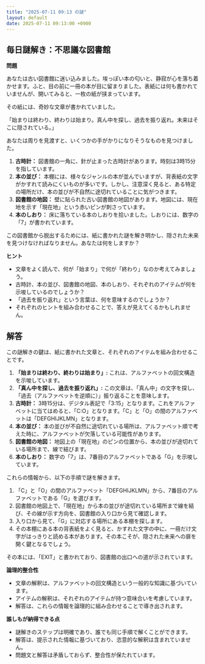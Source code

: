 ```yaml
---
title: "2025-07-11 09:13 の謎"
layout: default
date: 2025-07-11 09:13:00 +0900
---
```

## 毎日謎解き：不思議な図書館

**問題**

あなたは古い図書館に迷い込みました。埃っぽい本の匂いと、静寂が心を落ち着かせます。ふと、目の前に一冊の本が目に留まりました。表紙には何も書かれていませんが、開いてみると、一枚の紙が挟まっています。

その紙には、奇妙な文章が書かれていました。

「始まりは終わり、終わりは始まり。真ん中を探し、過去を振り返れ。未来はそこに隠されている。」

あなたは周りを見渡すと、いくつかの手がかりになりそうなものを見つけました。

1.  **古時計：** 図書館の一角に、針が止まった古時計があります。時刻は3時15分を指しています。
2.  **本の並び：** 本棚には、様々なジャンルの本が並んでいますが、背表紙の文字がかすれて読みにくいものが多いです。しかし、注意深く見ると、ある特定の場所だけ、本の並びが不自然に途切れていることに気がつきます。
3.  **図書館の地図：** 壁に貼られた古い図書館の地図があります。地図には、現在地を示す「現在地」という赤いピンが刺さっています。
4.  **本のしおり：** 床に落ちている本のしおりを拾いました。しおりには、数字の「7」が書かれています。

この図書館から脱出するためには、紙に書かれた謎を解き明かし、隠された未来を見つけなければなりません。あなたは何をしますか？

**ヒント**

*   文章をよく読んで、何が「始まり」で何が「終わり」なのか考えてみましょう。
*   古時計、本の並び、図書館の地図、本のしおり、それぞれのアイテムが何を示唆しているのでしょうか？
*   「過去を振り返れ」という言葉は、何を意味するのでしょうか？
*   それぞれのヒントを組み合わせることで、答えが見えてくるかもしれません。

## 解答

この謎解きの鍵は、紙に書かれた文章と、それぞれのアイテムを組み合わせることです。

1.  **「始まりは終わり、終わりは始まり」:** これは、アルファベットの回文構造を示唆しています。
2.  **「真ん中を探し、過去を振り返れ」:** この文章は、「真ん中」の文字を探し、「過去（アルファベットを逆順に）」振り返ることを意味します。
3.  **古時計：** 3時15分は、デジタル表記で「3:15」となります。これをアルファベットに当てはめると、「C:O」となります。「C」と「O」の間のアルファベットは「DEFGHIJKLMN」となります。
4.  **本の並び：** 本の並びが不自然に途切れている場所は、アルファベット順で考えた時に、アルファベットが欠落している可能性があります。
5.  **図書館の地図：** 地図上の「現在地」のピンの位置から、本の並びが途切れている場所まで、線で結びます。
6.  **本のしおり：** 数字の「7」は、7番目のアルファベットである「G」を示唆しています。

これらの情報から、以下の手順で謎を解きます。

1.  「C」と「O」の間のアルファベット「DEFGHIJKLMN」から、7番目のアルファベットである「G」を選びます。
2.  図書館の地図上で、「現在地」から本の並びが途切れている場所まで線を結び、その線が示す方向を、図書館の入り口から見て確認します。
3.  入り口から見て、「G」に対応する場所にある本棚を探します。
4.  その本棚にある本の背表紙をよく見ると、かすれた文字の中に、一冊だけ文字がはっきりと読める本があります。その本こそが、隠された未来への扉を開く鍵となるでしょう。

その本には、「EXIT」と書かれており、図書館の出口への道が示されています。

**論理的整合性**

*   文章の解釈は、アルファベットの回文構造という一般的な知識に基づいています。
*   アイテムの解釈は、それぞれのアイテムが持つ意味合いを考慮しています。
*   解答は、これらの情報を論理的に組み合わせることで導き出されます。

**誰しもが納得できる点**

*   謎解きのステップは明確であり、誰でも同じ手順で解くことができます。
*   解答は、提示された情報に基づいており、恣意的な解釈は含まれていません。
*   問題文と解答は矛盾しておらず、整合性が保たれています。

